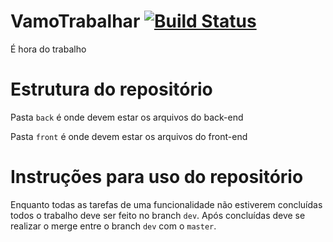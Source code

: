 # VamoTrabalhar [![Build Status](https://api.travis-ci.com/artur855/ClinicaUniversitaria.svg)](https://travis-ci.com/artur855/ClinicaUniversitaria)

É hora do trabalho

# Estrutura do repositório

Pasta `back` é onde devem estar os arquivos do back-end

Pasta `front` é onde devem estar os arquivos do front-end 

# Instruções para uso do repositório
Enquanto todas as tarefas de uma funcionalidade não estiverem concluídas todos o trabalho deve ser feito no branch `dev`. Após concluídas deve se realizar o merge entre o branch `dev` com o `master`. 
